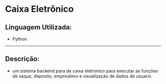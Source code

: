 # Caixa Eletrônico

## Linguagem Utilizada:

- Python.

---

## Descrição:

- um sistema backend para de caixa eletronico para executar as funções de saque, deposito, emprestimo e visualização de dados  de usuario
